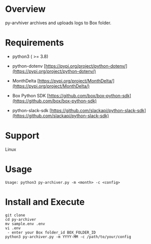 # Overview
py-arvhiver archives and uploads logs to Box folder.

# Requirements

* python3 ( >= 3.8)

* python-dotenv [https://pypi.org/project/python-dotenv/](https://pypi.org/project/python-dotenv/)

* MonthDelta [https://pypi.org/project/MonthDelta/](https://pypi.org/project/MonthDelta/)

* Box Python SDK [https://github.com/box/box-python-sdk](https://github.com/box/box-python-sdk)

* python-slack-sdk [https://github.com/slackapi/python-slack-sdk](https://github.com/slackapi/python-slack-sdk)

# Support
Linux

# Usage
```
Usage: python3 py-archiver.py -m <month> -c <config>
```

# Install and Execute
```
git clone
cd py-archiver
mv sample.env .env
vi .env
 - enter your Box folder_id BOX_FOLDER_ID
python3 py-archiver.py -m YYYY-MM -c /path/to/your/config
```

